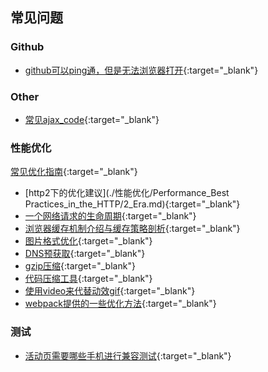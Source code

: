 ## 常见问题

### Github

* [github可以ping通，但是无法浏览器打开](./github无法访问.md){:target="_blank"}



### Other

* [常见ajax_code](./ajax_code.md){:target="_blank"}



### 性能优化

[常见优化指南](./常见优化指南.md){:target="_blank"}

* [http2下的优化建议](./性能优化/Performance_Best Practices_in_the_HTTP/2_Era.md){:target="_blank"}
* [一个网络请求的生命周期](./性能优化/一个网络请求的生命周期.md){:target="_blank"}
* [浏览器缓存机制介绍与缓存策略剖析](./浏览器缓存机制介绍与缓存策略剖析.md){:target="_blank"}
* [图片格式优化](./图片格式优化.md){:target="_blank"}
* [DNS预获取](./DNS预获取.md){:target="_blank"}
* [gzip压缩](./gzip压缩.md){:target="_blank"}
* [代码压缩工具](./代码压缩工具.md){:target="_blank"}
* [使用video来代替动效gif](./使用video来代替动效gif.md){:target="_blank"}
* [webpack提供的一些优化方法](./webpack提供的一些优化方法.md){:target="_blank"}



### 测试

* [活动页需要哪些手机进行兼容测试](./测试相关/H5活动页测试兼容机.md){:target="_blank"}